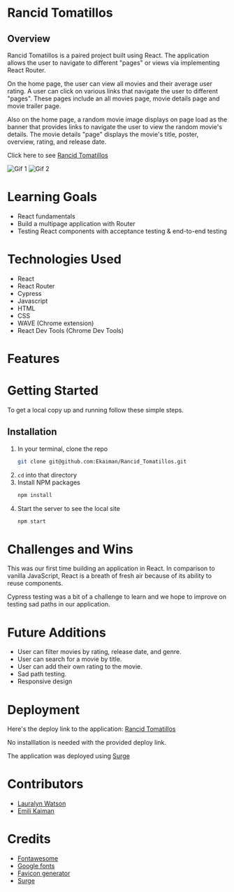 # Rancid Tomatillos

## Overview
Rancid Tomatillos is a paired project built using React. The application allows the user to navigate to different "pages" or views via implementing React Router. 

On the home page, the user can view all movies and their average user rating. A user can click on various links that navigate the user to different "pages". These pages include an all movies page, movie details page and movie trailer page. 

Also on the home page, a random movie image displays on page load as the banner that provides links to navigate the user to view the random movie's details. The movie details "page" displays the movie's title, poster, overview, rating, and release date.

Click here to see [Rancid Tomatillos](rancid-tomatillos-ek-lw.surge.sh)

![Gif 1](https://media.giphy.com/media/aooFim06ULI1TlUyJe/giphy.gif)
![Gif 2](https://media.giphy.com/media/657pkDahvCs0yU2t9u/giphy.gif)

# Learning Goals
- React fundamentals
- Build a multipage application with Router
- Testing React components with acceptance testing & end-to-end testing
# Technologies Used 
- React
- React Router
- Cypress
- Javascript
- HTML
- CSS
- WAVE (Chrome extension)
- React Dev Tools (Chrome Dev Tools)

# Features


# Getting Started
To get a local copy up and running follow these simple steps.

## Installation

1. In your terminal, clone the repo
   ```sh
   git clone git@github.com:Ekaiman/Rancid_Tomatillos.git
   ```
2. `cd` into that directory
3. Install NPM packages
   ```sh
   npm install
   ```
4. Start the server to see the local site
   ```sh
   npm start
   ``` 
   
<!-- ## Deployed Site
After starting both servers, project will run at http://localhost:8080/   -->
   

<!-- # Code Architecture 
If you want to know more about our code architecture, [click here](https://gist.github.com/Ekaiman/f0c6022e295921a810e7531a4d38f9b0). -->

# Challenges and Wins
This was our first time building an application in React. In comparison to vanilla JavaScript, React is a breath of fresh air because of its ability to reuse components. 

Cypress testing was a bit of a challenge to learn and we hope to improve on testing sad paths in our application.

# Future Additions
- User can filter movies by rating, release date, and genre.
- User can search for a movie by title.
- User can add their own rating to the movie.
- Sad path testing.
- Responsive design

# Deployment
Here's the deploy link to the application: [Rancid Tomatillos](rancid-tomatillos-ek-lw.surge.sh)

No installlation is needed  with the provided deploy link.

The application was deployed using [Surge](surge.sh)

# Contributors
- [Lauralyn Watson](https://github.com/lswatson16)
- [Emili Kaiman](https://github.com/Ekaiman)

# Credits
- [Fontawesome](https://fontawesome.com/icons)
- [Google fonts](https://fonts.google.com/)
- [Favicon generator](https://favicon.io/favicon-generator/)
- [Surge](surge.sh)